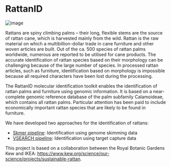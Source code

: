 # RattanID

![image](https://user-images.githubusercontent.com/56020162/231502405-1e07a2e3-d497-442d-985c-9d67ab1b3032.png)

Rattans are spiny climbing palms – their long, flexible stems are the source of rattan cane, which is harvested mainly from the wild. Rattan is the raw material on which a multibillion-dollar trade in cane furniture and other woven articles are built. Out of the ca. 500 species of rattan palms worldwide, numerous are reported to be utilised for cane products. The accurate identification of rattan species based on their morphology can be challenging because of the large number of species. In processed rattan articles, such as furniture, identification based on morphology is impossible because all required characters have been lost during the processing.

The RattanID molecular identification toolkit enables the identification of rattan palms and furniture using genomic information. It is based on a near-complete genomic reference database of the palm subfamily Calamoideae, which contains all rattan palms. Particular attention has been paid to include economically important rattan species that are likely to be found in furniture.

We have developed two approaches for the identification of rattans:
- [Skmer pipeline](Skmer_Pipeline): Identification using genome skimming data
- [VSEARCH pipeline](VSEARCH_Pipeline): Identification using target capture data    

This project is based on a collaboration between the Royal Botanic Gardens Kew and IKEA: https://www.kew.org/science/our-science/projects/sustainable-rattan.

